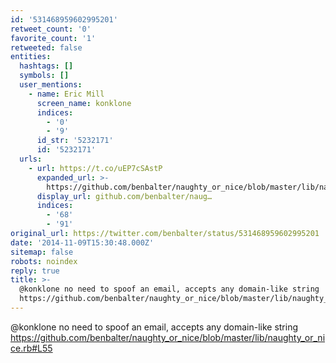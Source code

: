 ```yaml
---
id: '531468959602995201'
retweet_count: '0'
favorite_count: '1'
retweeted: false
entities:
  hashtags: []
  symbols: []
  user_mentions:
    - name: Eric Mill
      screen_name: konklone
      indices:
        - '0'
        - '9'
      id_str: '5232171'
      id: '5232171'
  urls:
    - url: https://t.co/uEP7cSAstP
      expanded_url: >-
        https://github.com/benbalter/naughty_or_nice/blob/master/lib/naughty_or_nice.rb#L55
      display_url: github.com/benbalter/naug…
      indices:
        - '68'
        - '91'
original_url: https://twitter.com/benbalter/status/531468959602995201
date: '2014-11-09T15:30:48.000Z'
sitemap: false
robots: noindex
reply: true
title: >-
  @konklone no need to spoof an email, accepts any domain-like string
  https://github.com/benbalter/naughty_or_nice/blob/master/lib/naughty_or_nice.rb#L55
---
```


@konklone no need to spoof an email, accepts any domain-like string https://github.com/benbalter/naughty_or_nice/blob/master/lib/naughty_or_nice.rb#L55